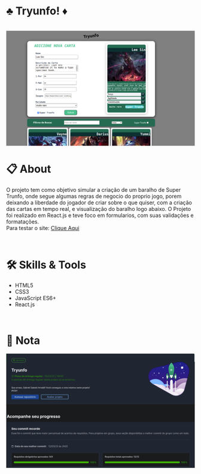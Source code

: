 # :clubs: Tryunfo! :diamonds:

<br>

 <img width="700" alt="Imagem pagina wallet" src="./images/game.png">

<br>

# :clipboard: About
O projeto tem como objetivo simular a criação de um baralho de Super Trunfo, onde segue algumas regras de negocio do proprio jogo, porem deixando a liberdade do jogador de criar sobre o que quiser, com a criação das cartas em tempo real, e visualização do baralho logo abaixo. O Projeto foi realizado em React.js e teve foco em formularios, com suas validações e formatações.
<br>
Para testar o site: <a href='https://gabgaleski-tryunfo.netlify.app/' target="_blank" >Clique Aqui<a/>


<br>

# :hammer_and_wrench: Skills & Tools

- HTML5
- CSS3
- JavaScript ES6+
- React.js

<br>

# :scroll: Nota

 <img width="700" alt="Imagem pagina wallet" src="./images/nota.png">
 
